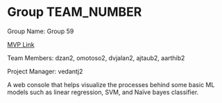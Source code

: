 # Group TEAM_NUMBER
Group Name: Group 59

[MVP Link](https://docs.google.com/document/d/1-I-Tfx1Jf_8I7S_z3mQe8SsTCRgtsjA8wDtpUf_381M/edit)

Team Members: dzan2, omotoso2, dvjalan2, ajtaub2, aarthib2

Project Manager: vedantj2

A web console that helps visualize the processes behind some basic ML models such as linear regression, SVM, and Naïve bayes classifier.
